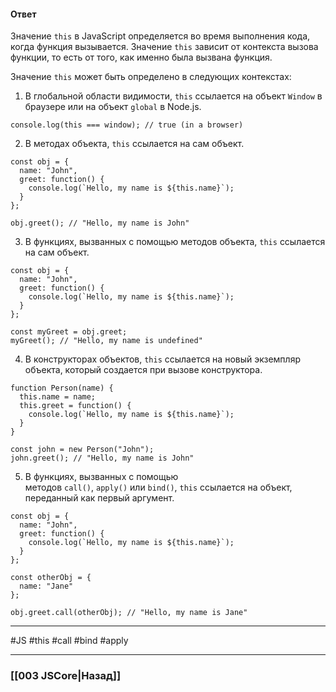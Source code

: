 #### Ответ

Значение `this` в JavaScript определяется во время выполнения кода, когда функция вызывается. Значение `this` зависит от контекста вызова функции, то есть от того, как именно была вызвана функция.

Значение `this` может быть определено в следующих контекстах:

1. В глобальной области видимости, `this` ссылается на объект `Window` в браузере или на объект `global` в Node.js.
	
```
console.log(this === window); // true (in a browser)
```

2. В методах объекта, `this` ссылается на сам объект.
	
```
const obj = {
  name: "John",
  greet: function() {
    console.log(`Hello, my name is ${this.name}`);
  }
};

obj.greet(); // "Hello, my name is John"
```

3. В функциях, вызванных с помощью методов объекта, `this` ссылается на сам объект.
	
```
const obj = {
  name: "John",
  greet: function() {
    console.log(`Hello, my name is ${this.name}`);
  }
};

const myGreet = obj.greet;
myGreet(); // "Hello, my name is undefined"
```

4. В конструкторах объектов, `this` ссылается на новый экземпляр объекта, который создается при вызове конструктора.
	
```
function Person(name) {
  this.name = name;
  this.greet = function() {
    console.log(`Hello, my name is ${this.name}`);
  }
}

const john = new Person("John");
john.greet(); // "Hello, my name is John"
```

5. В функциях, вызванных с помощью методов `call()`, `apply()` или `bind()`, `this` ссылается на объект, переданный как первый аргумент.
	
```
const obj = {
  name: "John",
  greet: function() {
    console.log(`Hello, my name is ${this.name}`);
  }
};

const otherObj = {
  name: "Jane"
};

obj.greet.call(otherObj); // "Hello, my name is Jane"
```

___
 #JS #this #call #bind #apply

___

### [[003 JSCore|Назад]]